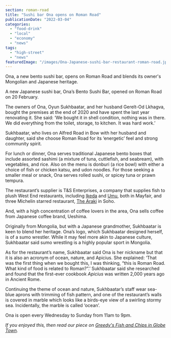 ```yaml
---
section: roman-road
title: "Sushi bar Ona opens on Roman Road"
publicationDate: "2022-03-04"
categories: 
  - "food-drink"
  - "local"
  - "economy"
  - "news"
tags: 
  - "high-street"
  - "news"
featuredImage: "/images/Ona-Japanese-sushi-bar-restaurant-roman-road.jpg"
---
```


Ona, a new bento sushi bar, opens on Roman Road and blends its owner's Mongolian and Japanese heritage.

A new Japanese sushi bar, Ona’s Bento Sushi Bar, opened on Roman Road on 20 February. 

The owners of Ona, Oyun Sukhbaatar, and her husband Gerelt-Od Lkhagva, bought the premises at the end of 2020 and have spent the last year renovating it. She said: ‘We bought it in shell condition, nothing was in there. We did everything from the toilet, storage, to kitchen. It was hard work.’

Sukhbaatar, who lives on Alfred Road in Bow with her husband and daughter, said she choose Roman Road for its ‘energetic’ feel and strong community spirit. 

For lunch or dinner, Ona serves traditional Japanese bento boxes that include assorted sashimi (a mixture of tuna, cuttlefish, and seabream), with vegetables, and rice. Also on the menu is donburi (a rice bowl) with either a choice of fish or chicken katsu, and udon noodles. For those seeking a smaller meal or snack, Ona serves rolled sushi, or spicey tuna or prawn tempura. 

The restaurant’s supplier is T&S Enterprises, a company that supplies fish to plush West End restaurants, including [Ikeda](https://www.ikedarestaurant.com/) and [Umu](https://www.umurestaurant.com/), both in Mayfair, and three Michelin starred restaurant, [The Araki](https://the-araki.co.uk/) in Soho. 

And, with a high concentration of coffee lovers in the area, Ona sells coffee from Japanese coffee brand, Ueshima.

Originally from Mongolia, but with a Japanese grandmother, Sukhbaatar is keen to blend her heritage. Ona’s logo, which Sukhbaatar designed herself, is of a sumo wrestler. While it may feel more akin to Japanese culture, Sukhbaatar said sumo wrestling is a highly popular sport in Mongolia. 

As for the restaurant’s name, Sukhbaatar said Ona is her nickname but that it is also an acronym of ocean, nature, and Apicius. She explained: ‘That was the first thing when we bought this, I was thinking, “this is Roman Road. What kind of food is related to Roman?”.’ Sukhbaatar said she researched and found that the first-ever cookbook _Apicius_ was written 2,000 years ago in Ancient Rome. 

Continuing the theme of ocean and nature, Sukhbaatar’s staff wear sea-blue aprons with trimming of fish pattern, and one of the restaurant’s walls is covered in marble which looks like a birds-eye view of a swirling stormy sea. Incidentally, the marble is called ‘ocean’.

Ona is open every Wednesday to Sunday from 11am to 9pm.

_If you enjoyed this, then read our piece on [Greedy's Fish and Chips in Globe Town](https://romanroadlondon.com/greedy-fish-and-chips-opens-globe-town/)._

